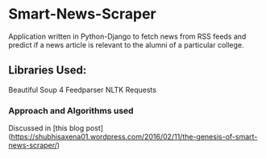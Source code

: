 # Smart-News-Scraper
Application written in Python-Django to fetch news from RSS feeds and predict if a news article is relevant to the alumni of a particular college.

## Libraries Used:
Beautiful Soup 4
Feedparser
NLTK
Requests

### Approach and Algorithms used
Discussed in [this blog post] (https://shubhisaxena01.wordpress.com/2016/02/11/the-genesis-of-smart-news-scraper/)
